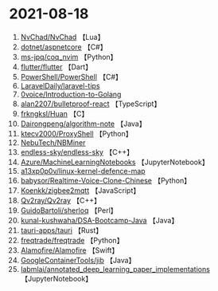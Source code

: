 # 2021-08-18

1. [NvChad/NvChad](https://github.com/NvChad/NvChad) 【Lua】
2. [dotnet/aspnetcore](https://github.com/dotnet/aspnetcore) 【C#】
3. [ms-jpq/coq_nvim](https://github.com/ms-jpq/coq_nvim) 【Python】
4. [flutter/flutter](https://github.com/flutter/flutter) 【Dart】
5. [PowerShell/PowerShell](https://github.com/PowerShell/PowerShell) 【C#】
6. [LaravelDaily/laravel-tips](https://github.com/LaravelDaily/laravel-tips) 
7. [0voice/Introduction-to-Golang](https://github.com/0voice/Introduction-to-Golang) 
8. [alan2207/bulletproof-react](https://github.com/alan2207/bulletproof-react) 【TypeScript】
9. [frkngksl/Huan](https://github.com/frkngksl/Huan) 【C】
10. [Dairongpeng/algorithm-note](https://github.com/Dairongpeng/algorithm-note) 【Java】
11. [ktecv2000/ProxyShell](https://github.com/ktecv2000/ProxyShell) 【Python】
12. [NebuTech/NBMiner](https://github.com/NebuTech/NBMiner) 
13. [endless-sky/endless-sky](https://github.com/endless-sky/endless-sky) 【C++】
14. [Azure/MachineLearningNotebooks](https://github.com/Azure/MachineLearningNotebooks) 【JupyterNotebook】
15. [a13xp0p0v/linux-kernel-defence-map](https://github.com/a13xp0p0v/linux-kernel-defence-map) 
16. [babysor/Realtime-Voice-Clone-Chinese](https://github.com/babysor/Realtime-Voice-Clone-Chinese) 【Python】
17. [Koenkk/zigbee2mqtt](https://github.com/Koenkk/zigbee2mqtt) 【JavaScript】
18. [Qv2ray/Qv2ray](https://github.com/Qv2ray/Qv2ray) 【C++】
19. [GuidoBartoli/sherloq](https://github.com/GuidoBartoli/sherloq) 【Perl】
20. [kunal-kushwaha/DSA-Bootcamp-Java](https://github.com/kunal-kushwaha/DSA-Bootcamp-Java) 【Java】
21. [tauri-apps/tauri](https://github.com/tauri-apps/tauri) 【Rust】
22. [freqtrade/freqtrade](https://github.com/freqtrade/freqtrade) 【Python】
23. [Alamofire/Alamofire](https://github.com/Alamofire/Alamofire) 【Swift】
24. [GoogleContainerTools/jib](https://github.com/GoogleContainerTools/jib) 【Java】
25. [labmlai/annotated_deep_learning_paper_implementations](https://github.com/labmlai/annotated_deep_learning_paper_implementations) 【JupyterNotebook】
